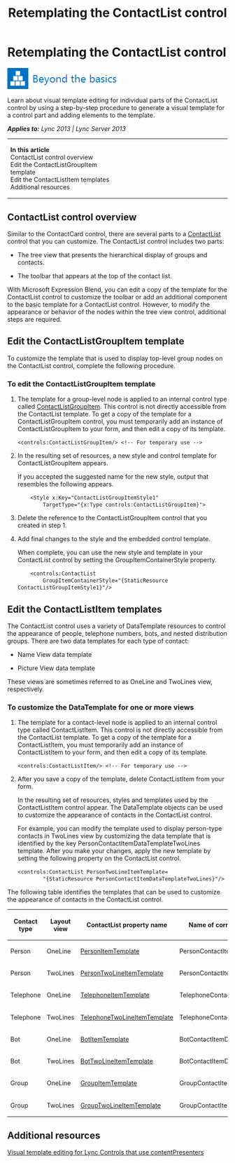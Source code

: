 ﻿---
title: Retemplating the ContactList control
TOCTitle: Retemplating the ContactList control
ms:assetid: f2ed1b57-4adb-4cf1-a8fc-d04de46fc0c2
ms:mtpsurl: https://msdn.microsoft.com/en-us/library/JJ945583(v=office.15)
ms:contentKeyID: 51541408
ms.date: 07/24/2014
mtps_version: v=office.15
dev_langs:
- xaml
---

# Retemplating the ContactList control

![Beyond the basics topic](images/JJ945548.mod_icon_beyondbasics_long(Office.15).png "Beyond the basics topic")

Learn about visual template editing for individual parts of the ContactList control by using a step-by-step procedure to generate a visual template for a control part and adding elements to the template.


_**Applies to:** Lync 2013 | Lync Server 2013_

<table>
<colgroup>
<col style="width: 50%" />
<col style="width: 50%" />
</colgroup>
<tbody>
<tr class="odd">
<td><p><strong>In this article</strong><br />
ContactList control overview<br />
Edit the ContactListGroupItem template<br />
Edit the ContactListItem templates<br />
Additional resources</p></td>
<td><p></p></td>
</tr>
</tbody>
</table>


## ContactList control overview

Similar to the ContactCard control, there are several parts to a [ContactList](contactlist-class-microsoft-lync-controls_1.md) control that you can customize. The ContactList control includes two parts:

  - The tree view that presents the hierarchical display of groups and contacts.

  - The toolbar that appears at the top of the contact list.

With Microsoft Expression Blend, you can edit a copy of the template for the ContactList control to customize the toolbar or add an additional component to the basic template for a ContactList control. However, to modify the appearance or behavior of the nodes within the tree view control, additional steps are required.

## Edit the ContactListGroupItem template

To customize the template that is used to display top-level group nodes on the ContactList control, complete the following procedure.

### To edit the ContactListGroupItem template

1.  The template for a group-level node is applied to an internal control type called [ContactListGroupItem](contactlistgroupitem-class-microsoft-lync-controls_1.md). This control is not directly accessible from the ContactList template. To get a copy of the template for a ContactListGroupItem control, you must temporarily add an instance of ContactListGroupItem to your form, and then edit a copy of its template.
    
    ``` xaml
    <controls:ContactListGroupItem/> <!-- For temporary use -->
    ```

2.  In the resulting set of resources, a new style and control template for ContactListGroupItem appears.
    
    If you accepted the suggested name for the new style, output that resembles the following appears.
    
    ``` xaml
        <Style x:Key="ContactListGroupItemStyle1" 
            TargetType="{x:Type controls:ContactListGroupItem}">
    ```

3.  Delete the reference to the ContactListGroupItem control that you created in step 1.

4.  Add final changes to the style and the embedded control template.
    
    When complete, you can use the new style and template in your ContactList control by setting the GroupItemContainerStyle property.
    
    ``` xaml
        <controls:ContactList 
            GroupItemContainerStyle="{StaticResource ContactListGroupItemStyle1}"/>
    ```

## Edit the ContactListItem templates

The ContactList control uses a variety of DataTemplate resources to control the appearance of people, telephone numbers, bots, and nested distribution groups. There are two data templates for each type of contact:

  - Name View data template

  - Picture View data template

These views are sometimes referred to as OneLine and TwoLines view, respectively.

### To customize the DataTemplate for one or more views

1.  The template for a contact-level node is applied to an internal control type called ContactListItem. This control is not directly accessible from the ContactList template. To get a copy of the template for a ContactListItem, you must temporarily add an instance of ContactListItem to your form, and then edit a copy of its template.
    
    ``` xaml
    <controls:ContactListItem/> <!-- For temporary use -->
    ```

2.  After you save a copy of the template, delete ContactListItem from your form.
    
    In the resulting set of resources, styles and templates used by the ContactListItem control appear. The DataTemplate objects can be used to customize the appearance of contacts in the ContactList control.
    
    For example, you can modify the template used to display person-type contacts in TwoLines view by customizing the data template that is identified by the key PersonContactItemDataTemplateTwoLines template. After you make your changes, apply the new template by setting the following property on the ContactList control.
    
    ``` xaml
    <controls:ContactList PersonTwoLineItemTemplate=
            "{StaticResource PersonContactItemDataTemplateTwoLines}"/>
    ```

The following table identifies the templates that can be used to customize the appearance of contacts in the ContactList control.

<table>
<colgroup>
<col style="width: 25%" />
<col style="width: 25%" />
<col style="width: 25%" />
<col style="width: 25%" />
</colgroup>
<thead>
<tr class="header">
<th><p>Contact type</p></th>
<th><p>Layout view</p></th>
<th><p>ContactList property name</p></th>
<th><p>Name of corresponding DataTemplate</p></th>
</tr>
</thead>
<tbody>
<tr class="odd">
<td><p>Person</p></td>
<td><p>OneLine</p></td>
<td><p><a href="contactlist-personitemtemplate-property-microsoft-lync-controls_1.md">PersonItemTemplate</a></p></td>
<td><p>PersonContactItemDataTemplateOneLine</p></td>
</tr>
<tr class="even">
<td><p>Person</p></td>
<td><p>TwoLines</p></td>
<td><p><a href="contactlist-persontwolineitemtemplate-property-microsoft-lync-controls_1.md">PersonTwoLineItemTemplate</a></p></td>
<td><p>PersonContactItemDataTemplateTwoLines</p></td>
</tr>
<tr class="odd">
<td><p>Telephone</p></td>
<td><p>OneLine</p></td>
<td><p><a href="contactlist-telephoneitemtemplate-property-microsoft-lync-controls_1.md">TelephoneItemTemplate</a></p></td>
<td><p>TelephoneContactItemDataTemplateOneLine</p></td>
</tr>
<tr class="even">
<td><p>Telephone</p></td>
<td><p>TwoLines</p></td>
<td><p><a href="contactlist-telephonetwolineitemtemplate-property-microsoft-lync-controls_1.md">TelephoneTwoLineItemTemplate</a></p></td>
<td><p>TelephoneContactItemDataTemplateTwoLines</p></td>
</tr>
<tr class="odd">
<td><p>Bot</p></td>
<td><p>OneLine</p></td>
<td><p><a href="contactlist-botitemtemplate-property-microsoft-lync-controls_1.md">BotItemTemplate</a></p></td>
<td><p>BotContactItemDataTemplateOneLine</p></td>
</tr>
<tr class="even">
<td><p>Bot</p></td>
<td><p>TwoLines</p></td>
<td><p><a href="contactlist-bottwolineitemtemplate-property-microsoft-lync-controls_1.md">BotTwoLineItemTemplate</a></p></td>
<td><p>BotContactItemDataTemplateTwoLines</p></td>
</tr>
<tr class="odd">
<td><p>Group</p></td>
<td><p>OneLine</p></td>
<td><p><a href="contactlist-groupitemtemplate-property-microsoft-lync-controls_1.md">GroupItemTemplate</a></p></td>
<td><p>GroupContactItemDataTemplateOneLine</p></td>
</tr>
<tr class="even">
<td><p>Group</p></td>
<td><p>TwoLines</p></td>
<td><p><a href="contactlist-grouptwolineitemtemplate-property-microsoft-lync-controls_1.md">GroupTwoLineItemTemplate</a></p></td>
<td><p>GroupContactItemDataTemplateTwoLines</p></td>
</tr>
</tbody>
</table>


## Additional resources

[Visual template editing for Lync Controls that use contentPresenters](visual-template-editing-for-lync-controls-that-use-contentpresenters.md)

